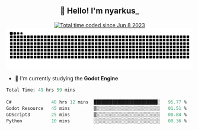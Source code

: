 <h2 align="center">👋 Hello! I'm nyarkus_</h2>
<p align="center">
  <a href="https://wakatime.com/@8f9aa332-6725-4e00-a5d9-b2317a4b74a6">
    <img src="https://wakatime.com/badge/user/8f9aa332-6725-4e00-a5d9-b2317a4b74a6.svg" alt="Total time coded since Jun 8 2023" />
  </a>
  <br>
  <img src = "https://github.com/nyarkus/nyarkus/blob/output/github-snake-dark.svg">
</p>

<!--- - 🔭 I’m currently working at [Eternal Beta](https://github.com/Kacianoki/Eternal-Beta) -->
<!--- 💬 Ask me about **nothing :<**-->
- 🌱 I'm currently studying the **Godot Engine**

<!--START_SECTION:waka-->

```fs
Total Time: 49 hrs 59 mins

C#               48 hrs 12 mins  ████████████████████████░   95.77 %
Godot Resource   45 mins         ▒░░░░░░░░░░░░░░░░░░░░░░░░   01.51 %
GDScript3        25 mins         ▒░░░░░░░░░░░░░░░░░░░░░░░░   00.84 %
Python           10 mins         ░░░░░░░░░░░░░░░░░░░░░░░░░   00.36 %
```

<!--END_SECTION:waka-->
